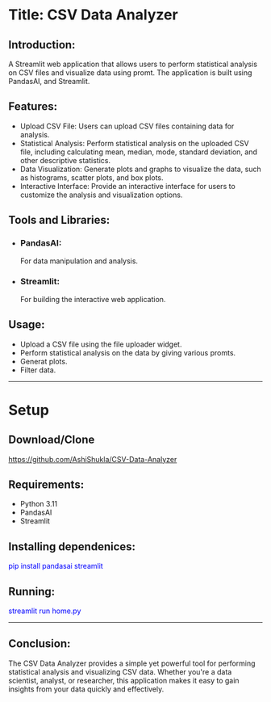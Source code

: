 <h1>Title: CSV Data Analyzer</h1>

<h2>Introduction:</h2>
<p>A Streamlit web application that allows users to perform statistical analysis on CSV files and visualize data using promt. The application is built using PandasAI, and Streamlit.</p>

<h2>Features:</h2>
<ul>
<li>Upload CSV File: Users can upload CSV files containing data for analysis.</li>
<li>Statistical Analysis: Perform statistical analysis on the uploaded CSV file, including calculating mean, median, mode, standard deviation, and other descriptive statistics.</li>
<li>Data Visualization: Generate plots and graphs to visualize the data, such as histograms, scatter plots, and box plots.</li>
<li>Interactive Interface: Provide an interactive interface for users to customize the analysis and visualization options.</li>
</ul>

<h2>Tools and Libraries:</h2>
<ul>
<li><h3>PandasAI:</h3> For data manipulation and analysis.</li>
<li><h3>Streamlit:</h3> For building the interactive web application.</li>
</ul>

<h2>Usage:</h2>
<ul>
<li>Upload a CSV file using the file uploader widget.</li>
<li>Perform statistical analysis on the data by giving various promts.</li>
<li>Generat plots.</li>
<li>Filter data.</li>
</ul>
<hr>

<h1>Setup</h1>
<h2>Download/Clone</h2>
<a href="https://github.com/AshiShukla/CSV-Data-Analyzer">https://github.com/AshiShukla/CSV-Data-Analyzer</a>

<h2>Requirements:</h2>
<ul>
<li>Python 3.11</li>
<li>PandasAI</li>
<li>Streamlit</li>
</ul>

<h2>Installing dependenices:</h2>
<p style="color:blue;">pip install pandasai streamlit</p>

<h2>Running:</h2>
<p style="color:blue;">streamlit run home.py</p>

<hr>
<h2>Conclusion:</h2>
<p>The CSV Data Analyzer provides a simple yet powerful tool for performing statistical analysis and visualizing CSV data. Whether you're a data scientist, analyst, or researcher, this application makes it easy to gain insights from your data quickly and effectively.</p>
